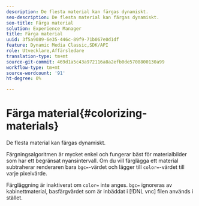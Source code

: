 ```yaml
---
description: De flesta material kan färgas dynamiskt.
seo-description: De flesta material kan färgas dynamiskt.
seo-title: Färga material
solution: Experience Manager
title: Färga material
uuid: 3f5a9089-6e35-446c-89f9-71b067e0d1df
feature: Dynamic Media Classic,SDK/API
role: Utvecklare,Affärsledare
translation-type: tm+mt
source-git-commit: 469d1a5c43a972116a8a2efb0de5708800130a99
workflow-type: tm+mt
source-wordcount: '91'
ht-degree: 0%

---
```



# Färga material{#colorizing-materials}

De flesta material kan färgas dynamiskt.

Färgningsalgoritmen är mycket enkel och fungerar bäst för materialbilder som har ett begränsat nyansintervall. Om du vill färglägga ett material subtraherar renderaren bara `bgc=`-värdet och lägger till `color=`-värdet till varje pixelvärde.

Färgläggning är inaktiverat om `color=` inte anges. `bgc=` ignoreras av kabinettmaterial, basfärgvärdet som är inbäddat i  [!DNL vnc] filen används i stället.
